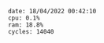 

                date: 18/04/2022 00:42:10
                cpu: 0.1%
                ram: 18.8%
                cycles: 14040

                         